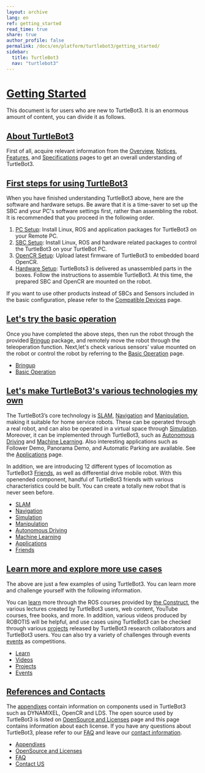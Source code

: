 ```yaml
---
layout: archive
lang: en
ref: getting_started
read_time: true
share: true
author_profile: false
permalink: /docs/en/platform/turtlebot3/getting_started/
sidebar:
  title: TurtleBot3
  nav: "turtlebot3"
---
```


<div style="counter-reset: h1 19"></div>

# [Getting Started](#getting-started)
This document is for users who are new to TurtleBot3. It is an enormous amount of content, you can divide it as follows.

## [About TurtleBot3](#about-turtlebot3)
First of all, acquire relevant information from the [Overview][Overview], [Notices][Notices], [Features][Features], and [Specifications][Specifications] pages to get an overall understanding of TurtleBot3.

## [First steps for using TurtleBot3](#First-steps-for-using-turtlebot3)
When you have finished understanding TurtleBot3 above, here are the software and hardware setups. Be aware that it is a time-saver to set up the SBC and your PC's software settings first, rather than assembling the robot. It is recommended that you proceed in the following order.

1. [PC Setup][PC Setup]: Install Linux, ROS and application packages for TurtleBot3 on your Remote PC.
2. [SBC Setup][SBC Setup]: Install Linux, ROS and hardware related packages to control the TurtleBot3 on your TurtleBot PC.
3. [OpenCR Setup][OpenCR Setup]: Upload latest firmware of TurtleBot3 to embedded board OpenCR.
4. [Hardware Setup][Hardware Setup]: TurtleBots3 is delivered as unassembled parts in the boxes. Follow the instructions to assemble TurtleBot3. At this time, the prepared SBC and OpenCR are mounted on the robot.

If you want to use other products instead of SBCs and Sensors included in the basic configuration, please refer to the [Compatible Devices][Compatible Devices] page. 

## [Let's try the basic operation](#lets-try-the-basic-operation)
Once you have completed the above steps, then run the robot through the provided [Bringup][Bringup] package, and remotely move the robot through the teleoperation function. Next,let's check various sensors' value mounted on the robot or control the robot by referring to the [Basic Operation][Basic Operation] page.

- [Bringup][Bringup]
- [Basic Operation][Basic Operation]

## [Let's make TurtleBot3's various technologies my own](#lets-make-turtlebot3s-various-technologies-my-own)
The TurtleBot3’s core technology is [SLAM][SLAM], [Navigation][Navigation] and [Manipulation][Manipulation], making it suitable for home service robots. These can be operated through a real robot, and can also be operated in a virtual space through [Simulation][Simulation]. Moreover, it can be implemented through TurtleBot3, such as [Autonomous Driving][Autonomous Driving] and [Machine Learning][Machine Learning]. Also interesting applications such as Follower Demo, Panorama Demo, and Automatic Parking are available. See the [Applications][Applications] page.

In addition, we are introducing 12 different types of locomotion as TurtleBot3 [Friends][Friends], as well as differential drive mobile robot. With this openended component, handful of TurtleBot3 friends with various characteristics could be built. You can create a totally new robot that is never seen before.

- [SLAM][SLAM]
- [Navigation][Navigation]
- [Simulation][Simulation]
- [Manipulation][Manipulation]
- [Autonomous Driving][Autonomous Driving]
- [Machine Learning][Machine Learning]
- [Applications][Applications]
- [Friends][Friends]

## [Learn more and explore more use cases](#learn-more-and-explore-more-use-cases)
The above are just a few examples of using TurtleBot3. You can learn more and challenge yourself with the following information.

You can [learn][Learn] more through the ROS courses provided by [the Construct](http://www.theconstructsim.com/), the various lectures created by TurtleBot3 users, web content, YouTube courses, free books, and more. In addition, various videos produced by ROBOTIS will be helpful, and use cases using TurtleBot3 can be checked through various [projects][Projects] released by TurtleBot3 research collaborators and TurtleBot3 users. You can also try a variety of challenges through events [events][Events] as competitions.

- [Learn][Learn]
- [Videos][Videos]
- [Projects][Projects]
- [Events][Events]

## [References and Contacts](#references-and-contacts)
The [appendixes][Appendixes] contain information on components used in TurtleBot3 such as DYNAMIXEL, OpenCR and LDS. The open source used by TurtleBot3 is listed on [OpenSource and Licenses][OpenSource and Licenses] page and this page contains information about each license. If you have any questions about TurtleBot3, please refer to our [FAQ][FAQ] and leave our [contact information][Contact US].

- [Appendixes][Appendixes]
- [OpenSource and Licenses][OpenSource and Licenses]
- [FAQ][FAQ]
- [Contact US][Contact US]

[Overview]: /docs/en/platform/turtlebot3/overview/
[Notices]: /docs/en/platform/turtlebot3/notices/
[Features]: /docs/en/platform/turtlebot3/features/
[Specifications]: /docs/en/platform/turtlebot3/specifications/

[Getting Started]: /docs/en/platform/turtlebot3/getting_started/
[Setup]: /docs/en/platform/turtlebot3/setup/
[PC Setup]: /docs/en/platform/turtlebot3/pc_setup/
[SBC Setup]: /docs/en/platform/turtlebot3/sbc_setup/
[OpenCR Setup]: /docs/en/platform/turtlebot3/opencr_setup/
[Hardware Setup]: /docs/en/platform/turtlebot3/hardware_setup/
[Compatible Devices]: /docs/en/platform/turtlebot3/compatible_devices/

[Bringup]: /docs/en/platform/turtlebot3/bringup/
[Basic Operation]: /docs/en/platform/turtlebot3/basic_operation/

[SLAM]: /docs/en/platform/turtlebot3/slam/
[Navigation]: /docs/en/platform/turtlebot3/navigation/
[Simulation]: /docs/en/platform/turtlebot3/simulation/
[Manipulation]: /docs/en/platform/turtlebot3/manipulation/
[Autonomous Driving]: /docs/en/platform/turtlebot3/autonomous_driving/
[Machine Learning]: /docs/en/platform/turtlebot3/machine_learning/
[Applications]: /docs/en/platform/turtlebot3/applications/
[Friends]: /docs/en/platform/turtlebot3/friends/

[Learn]: /docs/en/platform/turtlebot3/learn/
[Videos]: /docs/en/platform/turtlebot3/videos/
[Projects]: /docs/en/platform/turtlebot3/projects/
[Events]: /docs/en/platform/turtlebot3/events/

[Appendixes]: /docs/en/platform/turtlebot3/appendixes/
[OpenSource and Licenses]: /docs/en/platform/turtlebot3/opensource/
[FAQ]: /docs/en/platform/turtlebot3/faq/
[Contact US]: /docs/en/platform/turtlebot3/contact_us/
